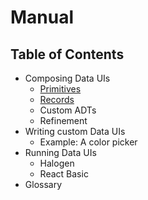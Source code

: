 <!-- START hide -->

<!-- END hide -->

# Manual

## Table of Contents

- Composing Data UIs
  - [Primitives](Manual/Ch01ComposingDataUIs/Ch01Primitives.md)
  - [Records](Manual/Ch01ComposingDataUIs/Ch02Records.md)
  - Custom ADTs
  - Refinement
- Writing custom Data UIs
  - Example: A color picker
- Running Data UIs
  - Halogen
  - React Basic
- Glossary

